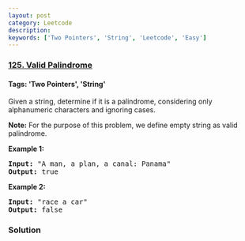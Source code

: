 ```yaml
---
layout: post
category: Leetcode
description: 
keywords: ['Two Pointers', 'String', 'Leetcode', 'Easy']
---
```

### [125. Valid Palindrome](https://leetcode.com/problems/valid-palindrome)

#### Tags: 'Two Pointers', 'String'

<div class="content__u3I1 question-content__JfgR"><div><p>Given a string, determine if it is a palindrome, considering only alphanumeric characters and ignoring cases.</p>
<p><strong>Note:</strong> For the purpose of this problem, we define empty string as valid palindrome.</p>
<p><strong>Example 1:</strong></p>
<pre><strong>Input:</strong> "A man, a plan, a canal: Panama"
<strong>Output:</strong> true
</pre>
<p><strong>Example 2:</strong></p>
<pre><strong>Input:</strong> "race a car"
<strong>Output:</strong> false
</pre>
</div></div>

### Solution
